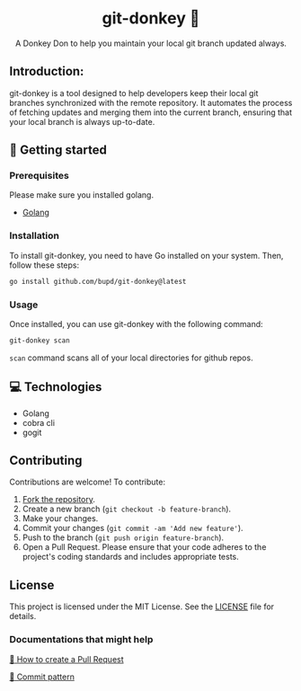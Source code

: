                      
<h1 align="center" style="font-weight: bold;">git-donkey 🐴</h1>


<p align="center">A Donkey Don to help you maintain your local git branch updated always.</p>


 
<h2 id="started">Introduction:</h2>

git-donkey is a tool designed to help developers keep their local git branches synchronized with the remote repository. It automates the process of fetching updates and merging them into the current branch, ensuring that your local branch is always up-to-date.
 

<h2 id="started">🚀 Getting started</h2>

<h3>Prerequisites</h3>

Please make sure you installed golang.

- [Golang](https://go.dev/doc/install)
 
<h3>Installation</h3>

To install git-donkey, you need to have Go installed on your system. Then, follow these steps:

```sh
go install github.com/bupd/git-donkey@latest
```
 
<h3>Usage</h3>

Once installed, you can use git-donkey with the following command:

```sh
git-donkey scan
```
`scan` command scans all of your local directories for github repos.
 
 <h2 id="technologies">💻 Technologies</h2>

- Golang
- cobra cli
- gogit


## Contributing
Contributions are welcome! To contribute:

1. [Fork the repository](https://github.com/bupd/git-donkey/fork).
2. Create a new branch (`git checkout -b feature-branch`).
3. Make your changes.
4. Commit your changes (`git commit -am 'Add new feature'`).
5. Push to the branch (`git push origin feature-branch`).
6. Open a Pull Request.
Please ensure that your code adheres to the project's coding standards and includes appropriate tests.

## License
This project is licensed under the MIT License. See the [LICENSE](https://github.com/bupd/git-donkey/blob/main/LICENSE) file for details.
 
<h3>Documentations that might help</h3>

[📝 How to create a Pull Request](https://www.atlassian.com/br/git/tutorials/making-a-pull-request)

[💾 Commit pattern](https://gist.github.com/joshbuchea/6f47e86d2510bce28f8e7f42ae84c716)

